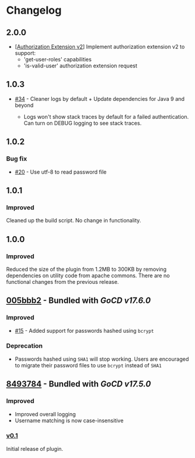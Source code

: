 # Changelog

## 2.0.0

* [[Authorization Extension v2](https://github.com/gocd/gocd-filebased-authentication-plugin/commit/bc6d5c4d62e80a25af6df80887824d2a5ac2c428)] Implement authorization extension v2 to support:
  - 'get-user-roles' capabilities
  - 'is-valid-user' authorization extension request

## 1.0.3

- [#34](https://github.com/gocd/gocd-filebased-authentication-plugin/pull/34) - Cleaner logs by default + Update dependencies for Java 9 and beyond

  - Logs won't show stack traces by default for a failed authentication. Can turn on DEBUG logging to see stack traces.

## 1.0.2

### Bug fix

- [#20](https://github.com/gocd/gocd-filebased-authentication-plugin/issues/20) - Use utf-8 to read password file

## 1.0.1

### Improved

Cleaned up the build script. No change in functionality.

## 1.0.0

### Improved

Reduced the size of the plugin from 1.2MB to 300KB by removing dependencies on utility code from apache commons. There are no functional changes from the previous release.

## [005bbb2](https://github.com/gocd/gocd-filebased-authentication-plugin/commit/005bbb25e8abd444fdcb3fae1c311ccba53bb3c8) - Bundled with *GoCD v17.6.0*

### Improved

* [#15](https://github.com/gocd/gocd-filebased-authentication-plugin/pull/15) - Added support for passwords hashed using `bcrypt`

### Deprecation

* Passwords hashed using `SHA1` will stop working. Users are encouraged to migrate their password files to use `bcrypt` instead of `SHA1`

## [8493784](https://github.com/gocd/gocd-filebased-authentication-plugin/commit/84937847b9fd113e87d34a1a7f035577c698b580) - Bundled with *GoCD v17.5.0*

### Improved

* Improved overall logging
* Username matching is now case-insensitive

### [v0.1](https://github.com/gocd/gocd-filebased-authentication-plugin/releases/tag/v0.1)


Initial release of plugin.
